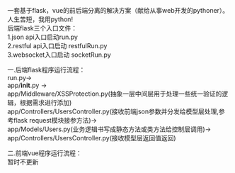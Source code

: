 
一套基于flask，vue的前后端分离的解决方案（献给从事web开发的pythoner）。<br /> 
人生苦短，我用python!<br/>
后端flask三个入口文件：<br /> 
  1.json api入口启动run.py<br /> 
  2.restful api入口启动 restfulRun.py<br /> 
  3.websocket入口启动 socketRun.py<br /> 

一.后端flask程序运行流程：<br />
  run.py-><br />
  app/__init__.py -><br />
  app/Middleware/XSSProtection.py(抽象一层中间层用于处理一些统一验证的逻辑，根据需求进行添加)<br />
  app/Controllers/UsersController.py(接收前端json参数并分发给模型层处理,参考flask request模块接参方法)-><br />
  app/Models/Users.py(业务逻辑书写成静态方法或类方法给控制层调用)-><br />
  app/Controllers/UsersController.py(接收模型层返回值返回)<br />

二.前端vue程序运行流程：<br/>
   暂时不更新